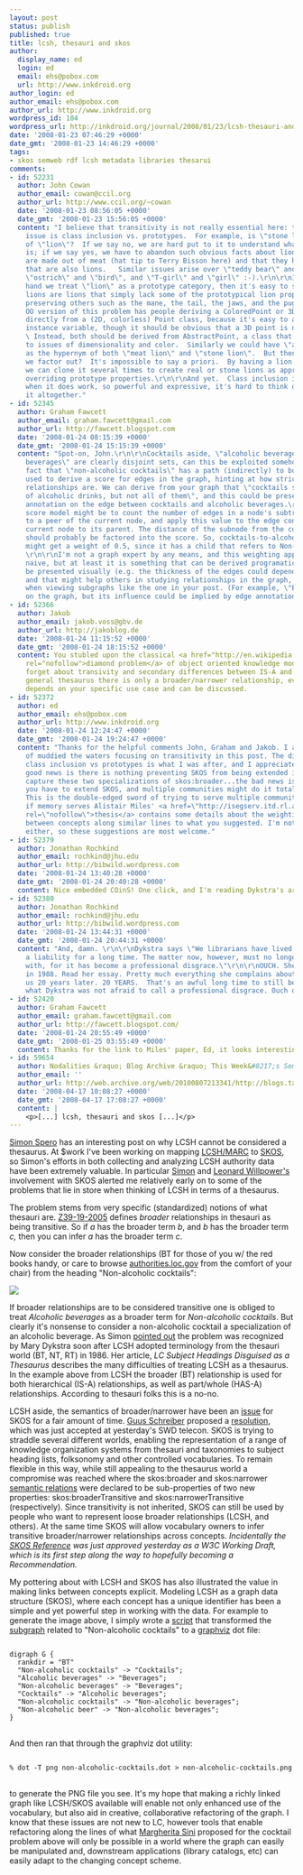 ```yaml
---
layout: post
status: publish
published: true
title: lcsh, thesauri and skos
author:
  display_name: ed
  login: ed
  email: ehs@pobox.com
  url: http://www.inkdroid.org
author_login: ed
author_email: ehs@pobox.com
author_url: http://www.inkdroid.org
wordpress_id: 184
wordpress_url: http://inkdroid.org/journal/2008/01/23/lcsh-thesauri-and-skos/
date: '2008-01-23 07:46:29 +0000'
date_gmt: '2008-01-23 14:46:29 +0000'
tags:
- skos semweb rdf lcsh metadata libraries thesarui
comments:
- id: 52231
  author: John Cowan
  author_email: cowan@ccil.org
  author_url: http://www.ccil.org/~cowan
  date: '2008-01-23 08:56:05 +0000'
  date_gmt: '2008-01-23 15:56:05 +0000'
  content: "I believe that transitivity is not really essential here: the fundamental
    issue is class inclusion vs. prototypes.  For example, is \"stone lion\" a hyponym
    of \"lion\"?  If we say no, we are hard put to it to understand what the relationship
    is; if we say yes, we have to abandon such obvious facts about lions as that they
    are made out of meat (hat tip to Terry Bisson here) and that they have parents
    that are also lions.   Similar issues arise over \"teddy bear\" and \"bear\",
    \"ostrich\" and \"bird\", and \"T-girl\" and \"girl\" :-).\r\n\r\nIf on the other
    hand we treat \"lion\" as a prototype category, then it's easy to see that stone
    lions are lions that simply lack some of the prototypical lion properties while
    preserving others such as the mane, the tail, the jaws, and the pugnacious expression.\r\n\r\nThe
    OO version of this problem has people deriving a ColoredPoint or 3DPoint class
    directly from a (2D, colorless) Point class, because it's easy to add just one
    instance variable, though it should be obvious that a 3D point is not a 2D point.
    \ Instead, both should be derived from AbstractPoint, a class that is uncommitted
    to issues of dimensionality and color.  Similarly we could have \"abstract lion\"
    as the hypernym of both \"meat lion\" and \"stone lion\".  But then how much do
    we factor out?  It's impossible to say a priori.  By having a lion prototype object,
    we can clone it several times to create real or stone lions as appropriate by
    overriding prototype properties.\r\n\r\nAnd yet.  Class inclusion is so handy
    when it does work, so powerful and expressive, it's hard to think of abandoning
    it altogether."
- id: 52345
  author: Graham Fawcett
  author_email: graham.fawcett@gmail.com
  author_url: http://fawcett.blogspot.com
  date: '2008-01-24 08:15:39 +0000'
  date_gmt: '2008-01-24 15:15:39 +0000'
  content: "Spot-on, John.\r\n\r\nCocktails aside, \"alcoholic beverages\" and \"non-alcoholic
    beverages\" are clearly disjoint sets, can this be exploited somehow?\r\n\r\nThe
    fact that \"non-alcoholic cocktails\" has a path (indirectly) to both might be
    used to derive a score for edges in the graph, hinting at how strict the parental
    relationships are. We can derive from your graph that \"cocktails share many properties
    of alcoholic drinks, but not all of them\", and this could be presented as an
    annotation on the edge between cocktails and alcoholic beverages.\r\n\r\nA simple
    score model might be to count the number of edges in a node's subtree which link
    to a peer of the current node, and apply this value to the edge connecting the
    current node to its parent. The distance of the subnode from the current node
    should probably be factored into the score. So, cocktails-to-alcoholic beverages
    might get a weight of 0.5, since it has a child that refers to Non-alcoholic beverages.
    \r\n\r\nI'm not a graph expert by any means, and this weighting approach may be
    naive, but at least it is something that can be derived programatically, and can
    be presented visually (e.g. the thickness of the edges could depend on their scores),
    and that might help others in studying relationships in the graph, especially
    when viewing subgraphs like the one in your post. (For example, \"Beer\" isn't
    on the graph, but its influence could be implied by edge annotation.)"
- id: 52366
  author: Jakob
  author_email: jakob.voss@gbv.de
  author_url: http://jakoblog.de
  date: '2008-01-24 11:15:52 +0000'
  date_gmt: '2008-01-24 18:15:52 +0000'
  content: You stubled upon the classical <a href="http://en.wikipedia.org/wiki/Diamond_problem"
    rel="nofollow">diamond problem</a> of object oriented knowledge modelling. Just
    forget about transivity and secondary differences between IS-A and HAS-A. In a
    general thesaurus there is only a broader/narrower relationship, everything else
    depends on your specific use case and can be discussed.
- id: 52372
  author: ed
  author_email: ehs@pobox.com
  author_url: http://www.inkdroid.org
  date: '2008-01-24 12:24:47 +0000'
  date_gmt: '2008-01-24 19:24:47 +0000'
  content: "Thanks for the helpful comments John, Graham and Jakob. I agree, I kind
    of muddied the waters focusing on transitivity in this post. The distinction between
    class inclusion vs prototypes is what I was after, and I appreciate the clarification.\r\n\r\nThe
    good news is there is nothing preventing SKOS from being extended in a way to
    capture these two specializations of skos:broader...the bad news is that, well
    you have to extend SKOS, and multiple communities might do it totally differently.
    This is the double-edged sword of trying to serve multiple communities.\r\n\r\nGraham,
    if memory serves Alistair Miles' <a href=\"http://isegserv.itd.rl.ac.uk/retrieval/\"
    rel=\"nofollow\">thesis</a> contains some details about the weighting of links
    between concepts along similar lines to what you suggested. I'm not a graph expert
    either, so these suggestions are most welcome."
- id: 52379
  author: Jonathan Rochkind
  author_email: rochkind@jhu.edu
  author_url: http://bibwild.wordpress.com
  date: '2008-01-24 13:40:28 +0000'
  date_gmt: '2008-01-24 20:40:28 +0000'
  content: Nice embedded COinS! One click, and I'm reading Dykstra's article. SO COOL.
- id: 52380
  author: Jonathan Rochkind
  author_email: rochkind@jhu.edu
  author_url: http://bibwild.wordpress.com
  date: '2008-01-24 13:44:31 +0000'
  date_gmt: '2008-01-24 20:44:31 +0000'
  content: "And, damn. \r\n\r\nDykstra says \"We librarians have lived with LCSH as
    a liability for a long time. The matter now, however, must no longer be lived
    with, for it has become a professional disgrace.\"\r\n\r\nOUCH. She said that
    in 1988. Read her essay. Pretty much everything she complains about is still with
    us 20 years later. 20 YEARS.  That's an awful long time to still be living with
    what Dykstra was not afraid to call a professional disgrace. Ouch ouch ouch."
- id: 52420
  author: Graham Fawcett
  author_email: graham.fawcett@gmail.com
  author_url: http://fawcett.blogspot.com/
  date: '2008-01-24 20:55:49 +0000'
  date_gmt: '2008-01-25 03:55:49 +0000'
  content: Thanks for the link to Miles' paper, Ed, it looks interesting.
- id: 59654
  author: Nodalities &raquo; Blog Archive &raquo; This Week&#8217;s Semantic Web
  author_email: ''
  author_url: http://web.archive.org/web/20100807213341/http://blogs.talis.com:80/nodalities/2008/02/this_weeks_semantic_web_29.php
  date: '2008-04-17 10:08:27 +0000'
  date_gmt: '2008-04-17 17:08:27 +0000'
  content: |
    <p>[...] lcsh, thesauri and skos [...]</p>
---
```

<p><a href="http://www.ibiblio.org/fred2.0/wordpress/?p=20">Simon Spero</a> has an interesting post on why LCSH cannot be considered a thesaurus. At $work I've been working on mapping <a href="http://www.loc.gov/marc/authority/">LCSH/MARC</a> to <a href="http://www.w3.org/2004/02/skos/">SKOS</a>, so Simon's efforts in both collecting and analyzing LCSH authority data have been extremely valuable. In particular <a href="http://lists.w3.org/Archives/Public/public-swd-wg/2007Dec/0076.html">Simon</a> and <a href="http://lists.w3.org/Archives/Public/public-swd-wg/2007Dec/0081.html">Leonard Willpower's</a> involvement with SKOS alerted me relatively early on to some of the problems that lie in store when thinking of LCSH in terms of a thesaurus.</p>
<p>The problem stems from very specific (standardized) notions of what thesauri are. <a href="http://www.niso.org/standards/resources/Z39-19-2005.pdf">Z39-19-2005</a> defines <em>broader</em> relationships in thesauri as being transitive. So if <em>a</em> has the broader term <em>b</em>, and <em>b</em> has the broader term <em>c,</em> then you can infer <em>a</em> has the broader term <em>c</em>.</p>
<p>Now consider the broader relationships (BT for those of you w/ the red books handy, or care to browse <a href="http://authorities.loc.gov">authorities.loc.gov</a> from the comfort of your chair) from the heading "Non-alcoholic cocktails":</p>
<p><img src="/images/non-alcoholic-cocktails.png" /></p>
<p>If broader relationships are to be considered transitive one is obliged to treat <em>Alcoholic beverages</em> as a broader term for <em>Non-alcoholic cocktails</em>. But clearly it's nonsense to consider a non-alcoholic cocktail a specialization of an alcoholic beverage. As Simon <a href="http://lists.w3.org/Archives/Public/public-swd-wg/2007Dec/0078.html">pointed out</a> the problem was recognized by Mary Dykstra soon after LCSH adopted terminology from the thesauri world (BT, NT, RT) in 1986. Her article, <em><span class="Z3988" title="ctx_ver=Z39.88-2004&amp;rft_val_fmt=info%3Aofi%2Ffmt%3Akev%3Amtx%3Ajournal&amp;rfr_id=info%3Asid%2Focoins.info%3Agenerator&amp;rft.genre=article&amp;rft.atitle=LC+Subject+Headings+Disguised+as+a+Thesaurus&amp;rft.title=Library+Journal&amp;rft.stitle=Library+Journal&amp;rft.issn=0363-0277&amp;rft.date=1988&amp;rft.volume=113&amp;rft.issue=4&amp;rft.spage=42&amp;rft.epage=46&amp;rft.aulast=Dykstra&amp;rft.aufirst=Mary&amp;rft.au=Mary+Dykstra">LC Subject Headings Disguised as a Thesaurus</span></em> describes the many difficulties of treating LCSH as a thesaurus. In the example above from LCSH the broader (BT) relationship is used for both hierarchical (IS-A) relationships, as well as part/whole (HAS-A) relationships. According to thesauri folks this is a no-no.</p>
<p>LCSH aside, the semantics of broader/narrower have been an <a href="http://www.w3.org/2006/07/SWD/track/issues/44">issue</a> for SKOS for a fair amount of time. <a href="http://www.cs.vu.nl/~guus/">Guus Schreiber</a> proposed a <a href="http://lists.w3.org/Archives/Public/public-swd-wg/2008Jan/0090.html">resolution</a>, which was just accepted at yesterday's SWD telecon. SKOS is trying to straddle several different worlds, enabling the representation of a range of knowledge organization systems from thesauri and taxonomies to subject heading lists, folksonomy and other controlled vocabularies. To remain flexible in this way, while still appealing to the thesaurus world a compromise was reached where the skos:broader and skos:narrower <a href="http://www.w3.org/2006/07/SWD/SKOS/reference/20080118#L1930">semantic relations</a> were declared to be sub-properties of two new properties: skos:broaderTransitive and skos:narrowerTransitive (respectively). Since transitivity is not inherited, SKOS can still be used by people who want to represent loose broader relationships (LCSH, and others). At the same time SKOS will allow vocabulary owners to infer transitive broader/narrower relationships across concepts. <em>Incidentally the <a href="http://www.w3.org/2006/07/SWD/SKOS/reference">SKOS Reference</a> was just approved yesterday as a W3C Working Draft, which is its first step along the way to hopefully becoming a Recommendation.</em></p>
<p>My pottering about with LCSH and SKOS has also illustrated the value in making links between concepts explicit. Modeling LCSH as a graph data structure (SKOS), where each concept has a unique identifier has been a simple and yet powerful step in working with the data. For example to generate the image above, I simply wrote a <a href="http://web.archive.org/web/20081011194200/http://inkdroid.org/svn/lcsh-skos/trunk/skos2dot">script</a> that transformed the <a href="http://inkdroid.org/data/non-alcoholic-cocktails.n3">subgraph</a> related to "Non-alcoholic cocktails" to a <a href="http://www.graphviz.org/">graphviz</a> dot file:</p>
<pre><code>
digraph G {
  rankdir = "BT"
  "Non-alcoholic cocktails" -> "Cocktails";
  "Alcoholic beverages" -> "Beverages";
  "Non-alcoholic beverages" -> "Beverages";
  "Cocktails" -> "Alcoholic beverages";
  "Non-alcoholic cocktails" -> "Non-alcoholic beverages";
  "Non-alcoholic beer" -> "Non-alcoholic beverages";
}
</code>
</pre>
<p>And then ran that through the graphviz dot utility:</p>
<pre>
<code>
% dot -T png non-alcoholic-cocktails.dot > non-alcoholic-cocktails.png
</code>
</pre>
<p>to generate the PNG file you see. It's my hope that making a richly linked graph like LCSH/SKOS available will enable not only enhanced use of the vocabulary, but also aid in creative, collaborative refactoring of the graph. I know that these issues are not new to LC, however tools that enable refactoring along the lines of what <a href="http://lists.w3.org/Archives/Public/public-swd-wg/2007Dec/0085.html">Margherita Sini</a> proposed for the cocktail problem above will only be possible in a world where the graph can easily be manipulated and, downstream applications (library catalogs, etc) can easily adapt to the changing concept scheme.</p>
